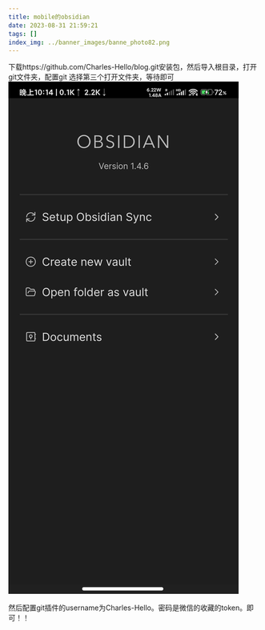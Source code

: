 ```yaml
---
title: mobile的obsidian
date: 2023-08-31 21:59:21
tags: []
index_img: ../banner_images/banne_photo82.png
---
```


下载https://github.com/Charles-Hello/blog.git安装包，然后导入根目录，打开git文件夹，配置git
选择第三个打开文件夹，等待即可
![](../images/Screenshot_2023-08-31-22-14-45-976_md.obsidian.jpg)


然后配置git插件的username为Charles-Hello。密码是微信的收藏的token。即可！！